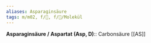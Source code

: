 ```yaml
---
aliases: Asparaginsäure
tags: m/m02, f/🧪, f/🧪/Molekül
---
```

**Asparaginsäure / Aspartat (Asp, D)**:: Carbonsäure [[AS]]